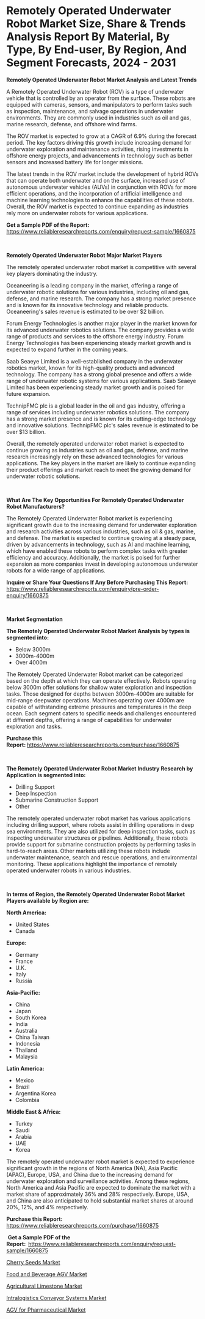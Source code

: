 <p><h1>Remotely Operated Underwater Robot Market Size, Share & Trends Analysis Report By Material, By Type, By End-user, By Region, And Segment Forecasts, 2024 - 2031</h1></p><p><strong>Remotely Operated Underwater Robot Market Analysis and Latest Trends</strong></p>
<p><p>A Remotely Operated Underwater Robot (ROV) is a type of underwater vehicle that is controlled by an operator from the surface. These robots are equipped with cameras, sensors, and manipulators to perform tasks such as inspection, maintenance, and salvage operations in underwater environments. They are commonly used in industries such as oil and gas, marine research, defense, and offshore wind farms.</p><p>The ROV market is expected to grow at a CAGR of 6.9% during the forecast period. The key factors driving this growth include increasing demand for underwater exploration and maintenance activities, rising investments in offshore energy projects, and advancements in technology such as better sensors and increased battery life for longer missions.</p><p>The latest trends in the ROV market include the development of hybrid ROVs that can operate both underwater and on the surface, increased use of autonomous underwater vehicles (AUVs) in conjunction with ROVs for more efficient operations, and the incorporation of artificial intelligence and machine learning technologies to enhance the capabilities of these robots. Overall, the ROV market is expected to continue expanding as industries rely more on underwater robots for various applications.</p></p>
<p><strong>Get a Sample PDF of the Report:&nbsp;</strong> <a href="https://www.reliableresearchreports.com/enquiry/request-sample/1660875">https://www.reliableresearchreports.com/enquiry/request-sample/1660875</a></p>
<p>&nbsp;</p>
<p><strong>Remotely Operated Underwater Robot Major Market Players</strong></p>
<p><p>The remotely operated underwater robot market is competitive with several key players dominating the industry. </p><p>Oceaneering is a leading company in the market, offering a range of underwater robotic solutions for various industries, including oil and gas, defense, and marine research. The company has a strong market presence and is known for its innovative technology and reliable products. Oceaneering's sales revenue is estimated to be over $2 billion.</p><p>Forum Energy Technologies is another major player in the market known for its advanced underwater robotics solutions. The company provides a wide range of products and services to the offshore energy industry. Forum Energy Technologies has been experiencing steady market growth and is expected to expand further in the coming years.</p><p>Saab Seaeye Limited is a well-established company in the underwater robotics market, known for its high-quality products and advanced technology. The company has a strong global presence and offers a wide range of underwater robotic systems for various applications. Saab Seaeye Limited has been experiencing steady market growth and is poised for future expansion.</p><p>TechnipFMC plc is a global leader in the oil and gas industry, offering a range of services including underwater robotics solutions. The company has a strong market presence and is known for its cutting-edge technology and innovative solutions. TechnipFMC plc's sales revenue is estimated to be over $13 billion.</p><p>Overall, the remotely operated underwater robot market is expected to continue growing as industries such as oil and gas, defense, and marine research increasingly rely on these advanced technologies for various applications. The key players in the market are likely to continue expanding their product offerings and market reach to meet the growing demand for underwater robotic solutions.</p></p>
<p>&nbsp;</p>
<p><strong>What Are The Key Opportunities For Remotely Operated Underwater Robot Manufacturers?</strong></p>
<p><p>The Remotely Operated Underwater Robot market is experiencing significant growth due to the increasing demand for underwater exploration and research activities across various industries, such as oil & gas, marine, and defense. The market is expected to continue growing at a steady pace, driven by advancements in technology, such as AI and machine learning, which have enabled these robots to perform complex tasks with greater efficiency and accuracy. Additionally, the market is poised for further expansion as more companies invest in developing autonomous underwater robots for a wide range of applications.</p></p>
<p><strong>Inquire or Share Your Questions If Any Before Purchasing This Report:</strong> <a href="https://www.reliableresearchreports.com/enquiry/pre-order-enquiry/1660875">https://www.reliableresearchreports.com/enquiry/pre-order-enquiry/1660875</a></p>
<p>&nbsp;</p>
<p><strong>Market Segmentation</strong></p>
<p><strong>The Remotely Operated Underwater Robot Market Analysis by types is segmented into:</strong></p>
<p><ul><li>Below 3000m</li><li>3000m-4000m</li><li>Over 4000m</li></ul></p>
<p><p>The Remotely Operated Underwater Robot market can be categorized based on the depth at which they can operate effectively. Robots operating below 3000m offer solutions for shallow water exploration and inspection tasks. Those designed for depths between 3000m-4000m are suitable for mid-range deepwater operations. Machines operating over 4000m are capable of withstanding extreme pressures and temperatures in the deep ocean. Each segment caters to specific needs and challenges encountered at different depths, offering a range of capabilities for underwater exploration and tasks.</p></p>
<p><strong>Purchase this Report:&nbsp;</strong><a href="https://www.reliableresearchreports.com/purchase/1660875">https://www.reliableresearchreports.com/purchase/1660875</a></p>
<p>&nbsp;</p>
<p><strong>The Remotely Operated Underwater Robot Market Industry Research by Application is segmented into:</strong></p>
<p><ul><li>Drilling Support</li><li>Deep Inspection</li><li>Submarine Construction Support</li><li>Other</li></ul></p>
<p><p>The remotely operated underwater robot market has various applications including drilling support, where robots assist in drilling operations in deep sea environments. They are also utilized for deep inspection tasks, such as inspecting underwater structures or pipelines. Additionally, these robots provide support for submarine construction projects by performing tasks in hard-to-reach areas. Other markets utilizing these robots include underwater maintenance, search and rescue operations, and environmental monitoring. These applications highlight the importance of remotely operated underwater robots in various industries.</p></p>
<p>&nbsp;</p>
<p><strong>In terms of Region, the Remotely Operated Underwater Robot Market Players available by Region are:</strong></p>
<p>
    <p> <strong> North America: </strong>
        <ul>
            <li>United States</li>
            <li>Canada</li>
        </ul>
        </p> 
    <p> <strong> Europe: </strong>
        <ul>
            <li>Germany</li>
            <li>France</li>
            <li>U.K.</li>
            <li>Italy</li>
            <li>Russia</li>
        </ul>
        </p> 
    <p> <strong> Asia-Pacific: </strong>
        <ul>
            <li>China</li>
            <li>Japan</li>
            <li>South Korea</li>
            <li>India</li>
            <li>Australia</li>
            <li>China Taiwan</li>
            <li>Indonesia</li>
            <li>Thailand</li>
            <li>Malaysia</li>
        </ul>
        </p> 
    <p> <strong> Latin America: </strong>
        <ul>
            <li>Mexico</li>
            <li>Brazil</li>
            <li>Argentina Korea</li>
            <li>Colombia</li>
        </ul>
        </p> 
    <p> <strong> Middle East & Africa: </strong>
        <ul>
            <li>Turkey</li>
            <li>Saudi</li>
            <li>Arabia</li>
            <li>UAE</li>
            <li>Korea</li>
        </ul>
    </p>
    </p>
<p><p>The remotely operated underwater robot market is expected to experience significant growth in the regions of North America (NA), Asia Pacific (APAC), Europe, USA, and China due to the increasing demand for underwater exploration and surveillance activities. Among these regions, North America and Asia Pacific are expected to dominate the market with a market share of approximately 36% and 28% respectively. Europe, USA, and China are also anticipated to hold substantial market shares at around 20%, 12%, and 4% respectively.</p></p>
<p><strong>Purchase this Report: </strong><a href="https://www.reliableresearchreports.com/purchase/1660875">https://www.reliableresearchreports.com/purchase/1660875</a></p>
<p>&nbsp;<strong>Get a Sample PDF of the Report:&nbsp;&nbsp;</strong><a href="https://www.reliableresearchreports.com/enquiry/request-sample/1660875">https://www.reliableresearchreports.com/enquiry/request-sample/1660875</a></p>
<p><strong></strong></p>
<p><p><a href="https://view.publitas.com/reportprime-1/cherry-seeds-market-analysis-examines-its-scope-on-growth-opportunities-and-forecasted-trends-spanning-from-2024-to-2031/">Cherry Seeds Market</a></p><p><a href="https://changeable-paste-463.notion.site/Food-and-Beverage-AGV-Market-A-Comprehensive-Report-of-its-Market-Share-Growth-Trends-2024-2031-479b220ecac240e196e75ec11638e77a">Food and Beverage AGV Market</a></p><p><a href="https://view.publitas.com/reportprime-1/agricultural-limestone-market-size-market-share-and-global-market-analysis-report-2024-2031/">Agricultural Limestone Market</a></p><p><a href="https://fuschia-pecorino-a6d.notion.site/Intralogistics-Conveyor-Systems-Market-Analysis-and-Market-Size-Global-Industry-Overview-Market-Se-fd146254ea174ababd7262a493aadc7e">Intralogistics Conveyor Systems Market</a></p><p><a href="https://florentine-yuzu-f42.notion.site/AGV-for-Pharmaceutical-Market-Size-Market-Share-and-Global-Market-Analysis-Report-2024-2031-81d8f4cf246d4db19f78f7924cd5d991">AGV for Pharmaceutical Market</a></p></p>